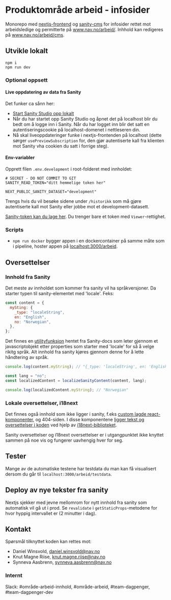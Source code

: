 # Produktområde arbeid - infosider

Monorepo med [nextjs-frontend](src) og [sanity-cms](sanity/README.md) for infosider rettet mot arbeidsledige og permitterte på www.nav.no/arbeid/. Inhhold kan redigeres på www.nav.no/arbeid/cms.

## Utvikle lokalt

```
npm i
npm run dev
```

### Optional oppsett

#### Live oppdatering av data fra Sanity

Det funker ca sånn her:

- [Start Sanity Studio opp lokalt](sanity/README.md)
- Når du har startet opp Sanity Studio og åpnet det på localhost blir du bedt om å logge inn i Sanity. Når du har logget inn blir det satt en autentiseringscookie på localhost-domenet i nettleseren din.
- Nå skal liveoppdateringer funke i nextjs-frontenden på localhost (dette sørger `usePreviewSubscription` for, den gjør autentiserte kall fra klienten mot Sanity vha cookien du satt i forrige steg).

#### Env-variabler

Opprett filen `.env.development` i root-folderet med innholdet:

```
# SECRET - DO NOT COMMIT TO GIT
SANITY_READ_TOKEN="ditt hemmelige token her"

NEXT_PUBLIC_SANITY_DATASET="development"
```

Trengs hvis du vil besøke sidene under `/historikk` som må gjøre autentiserte kall mot Sanity eller jobbe mot et development-datasett.

[Sanity-token kan du lage her](https://www.sanity.io/organizations/ojSsHMQGf/project/rt6o382n/settings#tokens). Du trenger bare et token med `Viewer`-rettighet.

### Scripts

- `npm run docker` bygger appen i en dockercontainer på samme måte som i pipeline, hoster appen på [localhost:3000/arbeid]().

## Oversettelser

### Innhold fra Sanity

Det meste av innholdet som kommer fra sanity vil ha språkversjoner. Da starter typen til sanity-elementet med 'locale'. Feks:

```js
const content = {
  mySting: {
    _type: "localeString",
    en: "English",
    no: "Norwegian",
  },
};
```

Det finnes en [utilityfunksjon](src/i18n/localizeSanityContent.ts) hentet fra Sanity-docs som leter gjennom et javascriptobjekt etter properties som starter med 'locale' for så å velge rikitg språk. Alt innhold fra sanity kjøres gjennom denne for å lette håndtering av språk.

```js
console.log(content.myString); // "{_type: 'localeString', en: 'English', no: 'Norwegian'}"

const lang = "no";
const localizedContent = localizeSanityContent(content, lang);

console.log(localizedContent.myString); // "Norwegian"
```

### Lokale oversettelser, i18next

Det finnes også innhold som ikke ligger i sanity, f.eks [custom lagde react-komponenter](src/components/HvorMyeKalkulator/DagpengerKalkulator.tsx), og 404-siden. I disse komponentene [ligger tekst og oversettelser i koden](src/locales) ved hjelp av [i18next-biblioteket](src/i18n/i18nextConfig.tsx).

Sanity oversettelser og i18next oversettelser er i utgangpunktet ikke knyttet sammen på noe vis og fungerer uavhengig hver for seg.

## Tester

Mange av de automatiske testene har testdata du man kan få visualisert dersom du går til `localhost:3000/arbeid/testdata`.

## Deploy av nye tekster fra sanity

Nextjs sjekker med jevne mellomrom for nytt innhold fra sanity som automatisk vil gå ut i prod. Se `revalidate` i `getStaticProps`-metodene for hvor hyppig intervallet er (2 minutter i dag).

## Kontakt

Spørsmål tilknyttet koden kan rettes mot:

- Daniel Winsvold, daniel.winsvold@nav.no
- Knut Magne Riise, knut.magne.riise@nav.no
- Synneva Aasbrenn, synneva.aasbrenn@nav.no

### Internt

Slack: #område-arbeid-innhold, #område-arbeid, #team-dagpenger, #team-dagpenger-dev
